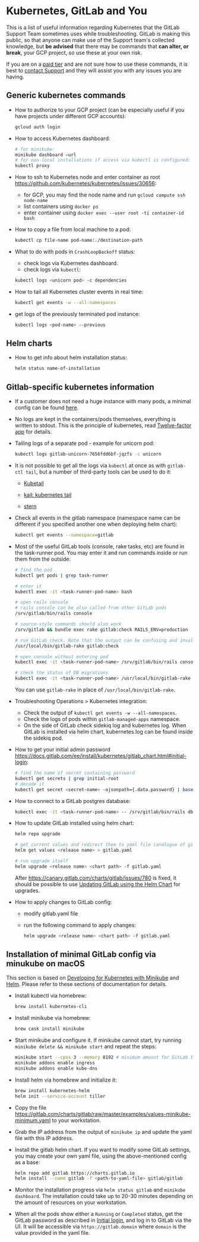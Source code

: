 # Kubernetes, GitLab and You

This is a list of useful information regarding Kubernetes that the GitLab Support
Team sometimes uses while troubleshooting. GitLab is making this public, so that anyone
can make use of the Support team's collected knowledge, but **be advised** that there
may be commands that **can alter, or break**, your GCP project, so use these at your
own risk.

If you are on a [paid tier](https://about.gitlab.com/pricing/) and are not sure how
to use these commands, it is best to [contact Support](https://about.gitlab.com/support/)
and they will assist you with any issues you are having.

## Generic kubernetes commands

- How to authorize to your GCP project (can be especially useful if you have projects
  under different GCP accounts):

  ```bash
  gcloud auth login
  ```

- How to access Kubernetes dashboard:

  ```bash
  # for minikube:
  minikube dashboard —url
  # for non-local installations if access via kubectl is configured:
  kubectl proxy
  ```

- How to ssh to Kubernetes node and enter container as root <https://github.com/kubernetes/kubernetes/issues/30656>:

  - for GCP, you may find the node name and run `gcloud compute ssh node-name`
  - list containers using `docker ps`
  - enter container using `docker exec --user root -ti container-id bash`

- How to copy a file from local machine to a pod:

  ```bash
  kubectl cp file-name pod-name:./destination-path
  ```

- What to do with pods in `CrashLoopBackoff` status:

  - check logs via Kubernetes dashboard.
  - check logs via `kubectl`:

  ```bash
  kubectl logs <unicorn pod> -c dependencies
  ```

- How to tail all Kubernetes cluster events in real time:

  ```bash
  kubectl get events -w --all-namespaces
  ```

- get logs of the previously terminated pod instance:

  ```bash
  kubectl logs <pod-name> --previous
  ```

## Helm charts

- How to get info about helm installation status:

  ```bash
  helm status name-of-installation
  ```

## Gitlab-specific kubernetes information

- If a customer does not need a huge instance with many pods, a minimal config can
  be found [here](https://gitlab.com/charts/gitlab/issues/620).

- No logs are kept in the containers/pods themselves, everything is written to stdout.
  This is the principle of kubernetes, read [Twelve-factor app](https://12factor.net/)
  for details.

- Tailing logs of a separate pod - example for unicorn pod:

  ```bash
  kubectl logs gitlab-unicorn-7656fdd6bf-jqzfs -c unicorn
  ```

- It is not possible to get all the logs via `kubectl` at once as with `gitlab-ctl tail`,
  but a number of third-party tools can be used to do it:

  - [Kubetail](https://github.com/johanhaleby/kubetail)

  - [kail: kubernetes tail](https://github.com/boz/kail)

  - [stern](https://github.com/wercker/stern)

- Check all events in the gitlab namespace (namespace name can be different if you
  specified another one when deploying helm chart):

  ```bash
  kubectl get events --namespace=gitlab
  ```

- Most of the useful GitLab tools (console, rake tasks, etc) are found in the task-runner
  pod. You may enter it and run commands inside or run them from the outside:

  ```bash
  # find the pod
  kubectl get pods | grep task-runner

  # enter it
  kubectl exec -it <task-runner-pod-name> bash

  # open rails console
  # rails console can be also called from other GitLab pods
  /srv/gitlab/bin/rails console

  # source-style commands should also work
  /srv/gitlab && bundle exec rake gitlab:check RAILS_ENV=production

  # run GitLab check. Note that the output can be confusing and invalid because of the specific structure of GitLab installed via helm chart
  /usr/local/bin/gitlab-rake gitlab:check

  # open console without entering pod
  kubectl exec -it <task-runner-pod-name> /srv/gitlab/bin/rails console

  # check the status of DB migrations
  kubectl exec -it <task-runner-pod-name> /usr/local/bin/gitlab-rake db:migrate:status
  ```

  You can use `gitlab-rake` in place of `/usr/local/bin/gitlab-rake`.

- Troubleshooting Operations > Kubernetes integration:

  - Check the output of `kubectl get events -w --all-namespaces`.
  - Check the logs of pods within `gitlab-managed-apps` namespace.
  - On the side of GitLab check sidekiq log and kubernetes log. When GitLab is installed
    via helm chart, kubernetes.log can be found inside the sidekiq pod.

- How to get your initial admin password <https://docs.gitlab.com/ee/install/kubernetes/gitlab_chart.html#initial-login>:

  ```bash
  # find the name of secret containing password
  kubectl get secrets | grep initial-root
  # decode it
  kubectl get secret <secret-name> -ojsonpath={.data.password} | base64 --decode ; echo
  ```

- How to connect to a GitLab postgres database:

  ```bash
  kubectl exec -it <task-runner-pod-name> -- /srv/gitlab/bin/rails dbconsole -p
  ```

- How to update GitLab installed using helm chart:

  ```bash
  helm repo upgrade

  # get current values and redirect them to yaml file (analogue of gitlab.rb values)
  helm get values <release name> > gitlab.yaml

  # run upgrade itself
  helm upgrade <release name> <chart path> -f gitlab.yaml
  ```

  After <https://canary.gitlab.com/charts/gitlab/issues/780> is fixed, it should
  be possible to use [Updating GitLab using the Helm Chart](https://docs.gitlab.com/ee/install/kubernetes/gitlab_chart.html#updating-gitlab-using-the-helm-chart)
  for upgrades.

- How to apply changes to GitLab config:

  - modify gitlab.yaml file
  - run the following command to apply changes:

    ```bash
    helm upgrade <release name> <chart path> -f gitlab.yaml
    ```

## Installation of minimal GitLab config via minukube on macOS

This section is based on [Developing for Kubernetes with Minikube](https://gitlab.com/charts/gitlab/blob/master/doc/minikube/index.md)
and [Helm](https://gitlab.com/charts/gitlab/blob/master/doc/helm/index.md). Please
refer to these sections of documentation for details.

- Install kubectl via homebrew:

  ```bash
  brew install kubernetes-cli
  ```

- Install minikube via homebrew:

  ```bash
  brew cask install minikube
  ```

- Start minikube and configure it. If minikube cannot start, try running `minikube delete && minikube start`
  and repeat the steps:

  ```bash
  minikube start --cpus 3 --memory 8192 # minimum amount for GitLab to work
  minikube addons enable ingress
  minikube addons enable kube-dns
  ```

- Install helm via homebrew and initialize it:

  ```bash
  brew install kubernetes-helm
  helm init --service-account tiller
  ```

- Copy the file <https://gitlab.com/charts/gitlab/raw/master/examples/values-minikube-minimum.yaml>
  to your workstation.

- Grab the IP address from the output of `minikube ip` and update the yaml file with
  this IP address.

- Install the gitlab helm chart. If you want to modify some GitLab settings, you may
  create your own yaml file, using the above-mentioned config as a base:

  ```bash
  helm repo add gitlab https://charts.gitlab.io
  helm install --name gitlab -f <path-to-yaml-file> gitlab/gitlab
  ```

- Monitor the installation progress via `helm status gitlab` and `minikube dashboard`.
  The installation could take up to 20-30 minutes depending on the amount of resources
  on your workstation.

- When all the pods show either a `Running` or `Completed` status, get the GitLab password as
  described in [Initial login](https://docs.gitlab.com/ee/install/kubernetes/gitlab_chart.html#initial-login),
  and log in to GitLab via the UI. It will be accessible via `https://gitlab.domain`
  where `domain` is the value provided in the yaml file.
